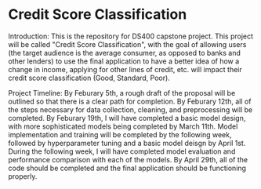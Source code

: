 # Credit Score Classification

 Introduction: This is the repository for DS400 capstone project. This project will be called "Credit Score Classification", with the goal of allowing users (the target audience is the average consumer, as opposed to banks and other lenders) to use the final application to have a better idea of how a change in income, applying for other lines of credit, etc. will impact their credit score classification (Good, Standard, Poor). 

 Project Timeline: By Feburary 5th, a rough draft of the proposal will be outlined so that there is a clear path for completion. By Feburary 12th, all of the steps necessary for data collection, cleaning, and preprocessing will be completed. By Feburary 19th, I will have completed a basic model design, with more sophisticated models being completed by March 11th. Model implementation and training will be completed by the following week, followed by hyperparameter tuning and a basic model deisgn by April 1st. During the following week, I will have completed model evaluation and performance comparison with each of the models. By April 29th, all of the code should be completed and the final application should be functioning properly. 
